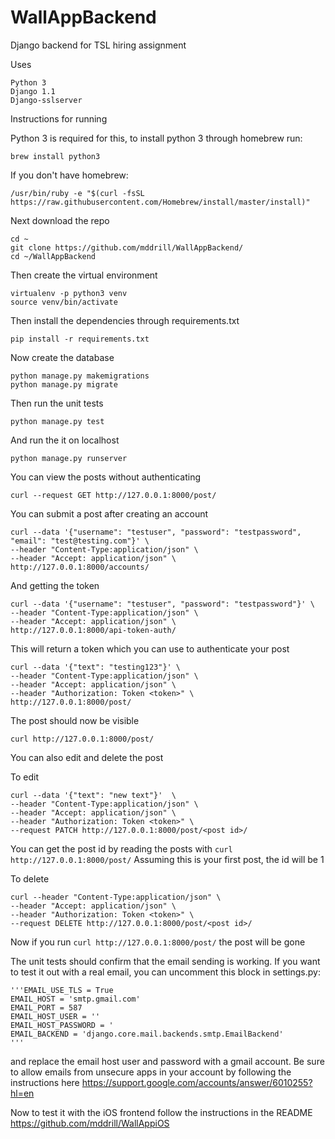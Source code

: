 # WallAppBackend
Django backend for TSL hiring assignment

Uses
```
Python 3
Django 1.1
Django-sslserver
```

Instructions for running

Python 3 is required for this, to install python 3 through homebrew run:
```
brew install python3
```

If you don't have homebrew:
```
/usr/bin/ruby -e "$(curl -fsSL https://raw.githubusercontent.com/Homebrew/install/master/install)"
```

Next download the repo
```
cd ~
git clone https://github.com/mddrill/WallAppBackend/
cd ~/WallAppBackend
```

Then create the virtual environment
```
virtualenv -p python3 venv
source venv/bin/activate
```

Then install the dependencies through requirements.txt
```
pip install -r requirements.txt
```

Now create the database
```
python manage.py makemigrations
python manage.py migrate
```

Then run the unit tests
```
python manage.py test
```

And run the it on localhost
```
python manage.py runserver
```

You can view the posts without authenticating
```
curl --request GET http://127.0.0.1:8000/post/
```

You can submit a post after creating an account
```
curl --data '{"username": "testuser", "password": "testpassword", "email": "test@testing.com"}' \
--header "Content-Type:application/json" \
--header "Accept: application/json" \
http://127.0.0.1:8000/accounts/
```

And getting the token
```
curl --data '{"username": "testuser", "password": "testpassword"}' \
--header "Content-Type:application/json" \
--header "Accept: application/json" \
http://127.0.0.1:8000/api-token-auth/
```

This will return a token which you can use to authenticate your post
```
curl --data '{"text": "testing123"}' \
--header "Content-Type:application/json" \
--header "Accept: application/json" \
--header "Authorization: Token <token>" \
http://127.0.0.1:8000/post/
```
The post should now be visible 
```
curl http://127.0.0.1:8000/post/
```

You can also edit and delete the post

To edit
```
curl --data '{"text": "new text"}'  \
--header "Content-Type:application/json" \
--header "Accept: application/json" \
--header "Authorization: Token <token>" \
--request PATCH http://127.0.0.1:8000/post/<post id>/
```

You can get the post id by reading the posts with `curl http://127.0.0.1:8000/post/` Assuming this is your first post, the id will be 1

To delete
```
curl --header "Content-Type:application/json" \
--header "Accept: application/json" \
--header "Authorization: Token <token>" \
--request DELETE http://127.0.0.1:8000/post/<post id>/
```

Now if you run `curl http://127.0.0.1:8000/post/` the post will be gone


The unit tests should confirm that the email sending is working. If you want to test it out with a real email, you can uncomment this block in settings.py:

    '''EMAIL_USE_TLS = True
    EMAIL_HOST = 'smtp.gmail.com'
    EMAIL_PORT = 587
    EMAIL_HOST_USER = ''
    EMAIL_HOST_PASSWORD = '
    EMAIL_BACKEND = 'django.core.mail.backends.smtp.EmailBackend'
    '''
    
and replace the email host user and password with a gmail account. Be sure to allow emails from unsecure apps in your account by following the instructions here https://support.google.com/accounts/answer/6010255?hl=en

Now to test it with the iOS frontend follow the instructions in the README
https://github.com/mddrill/WallAppiOS
